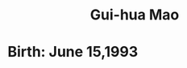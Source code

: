 <html>
	<body>
	<Center><h1>Gui-hua Mao</Center><left>
	<left><h1>Birth: June 15,1993</h1><left>
	</body>
</html>
		
		
